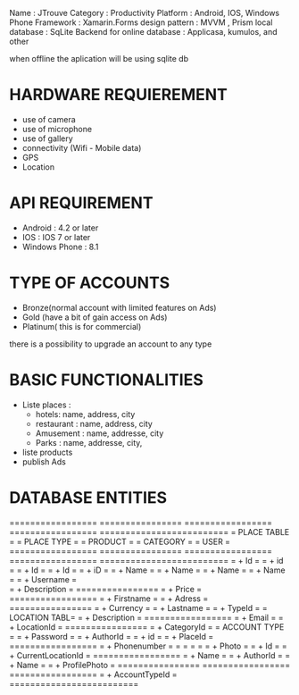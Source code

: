 Name : JTrouve
Category : Productivity
Platform : Android, IOS, Windows Phone
Framework : Xamarin.Forms
design pattern : MVVM , Prism
local database : SqLite
Backend for online database : Applicasa, kumulos, and other

when offline the aplication will be using sqlite db

HARDWARE REQUIEREMENT
=====================
- use of camera
- use of microphone
- use of gallery
- connectivity (Wifi - Mobile data)
- GPS
- Location

API REQUIREMENT
===============
- Android : 4.2 or later
- IOS : IOS 7 or later
- Windows Phone : 8.1

 
TYPE OF ACCOUNTS
================
- Bronze(normal account with limited features on Ads)
- Gold (have a bit of gain access on Ads)
- Platinum( this is for commercial)

there is a possibility to upgrade an account to any type

BASIC FUNCTIONALITIES
=====================
- Liste places : 
	- hotels: name, address, city
 	- restaurant : name, address, city
	- Amusement : name, addresse, city 
	- Parks : name, addresse, city, 
- liste products
- publish Ads


DATABASE ENTITIES
=================

=================   ================ 		=================	=================	=========================
= PLACE TABLE   =   = PLACE TYPE   =		= PRODUCT 	=	= CATEGORY	=	= USER	   	        =	
=================   ================		=================	=================	=========================
= + Id		=   = + id	   =		= + Id		=	= + Id		=	= + iD			=
= + Name	=   = + Name	   =		= + Name	=	= + Name	=	= + Username		=		
= + Description =   ================		= + Price	=	=================	= + Firstname		=
= + Adress	=   ================		= + Currency	=				= + Lastname		=
= + TypeId	=   = LOCATION TABL=		= + Description =	=================	= + Email		=
= + LocationId	=   ================		= + CategoryId  =	= ACCOUNT TYPE  =	= + Password		=
= + AuthorId	=   = + id	   =		= + PlaceId	=	=================	= + Phonenumber		=
=		=   = 		   =		= + Photo	=	= + Id		=	= + CurrentLocationId	=
=================   = + Name	   =		= + AuthorId	=	= + Name	=	= + ProfilePhoto	=
		    ================		=================	=================	= + AccountTypeId		=
												=========================

 

